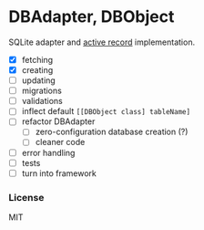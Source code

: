 # DBAdapter, DBObject

SQLite adapter and [active record](http://en.wikipedia.org/wiki/Active_record_pattern) implementation.

- [x] fetching
- [x] creating
- [ ] updating
- [ ] migrations
- [ ] validations
- [ ] inflect default `[[DBObject class] tableName]`
- [ ] refactor DBAdapter
  - [ ] zero-configuration database creation (?)
  - [ ] cleaner code
- [ ] error handling
- [ ] tests
- [ ] turn into framework

### License

MIT
